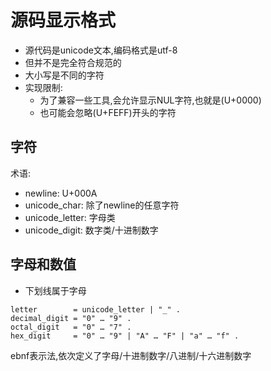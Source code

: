 # 源码显示格式

- 源代码是unicode文本,编码格式是utf-8
- 但并不是完全符合规范的
- 大小写是不同的字符
- 实现限制:
    - 为了兼容一些工具,会允许显示NUL字符,也就是(U+0000)
    - 也可能会忽略(U+FEFF)开头的字符

## 字符

术语:
- newline: U+000A
- unicode_char: 除了newline的任意字符
- unicode_letter: 字母类
- unicode_digit: 数字类/十进制数字

## 字母和数值

- 下划线属于字母

```
letter        = unicode_letter | "_" .
decimal_digit = "0" … "9" .
octal_digit   = "0" … "7" .
hex_digit     = "0" … "9" | "A" … "F" | "a" … "f" .
```

ebnf表示法,依次定义了字母/十进制数字/八进制/十六进制数字
